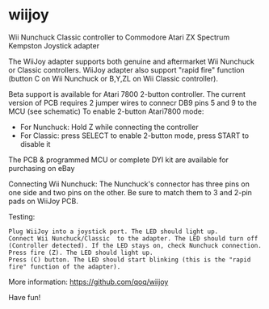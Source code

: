 # wiijoy
Wii Nunchuck Classic controller to Commodore Atari ZX Spectrum Kempston Joystick adapter

The WiiJoy adapter supports both genuine and aftermarket Wii Nunchuck or Classic controllers. 
WiiJoy adapter also support "rapid fire" function (button C on Wii Nunchuck or B,Y,ZL on Wii Classic controller).

Beta support is available for Atari 7800 2-button controller.
The current version of PCB requires 2 jumper wires to connecr DB9 pins 5 and 9 to the MCU (see schematic)
To enable 2-button Atari7800 mode:
- For Nunchuck: Hold Z while connecting the controller
- For Classic: press SELECT to enable 2-button mode, press START to disable it


The PCB & programmed MCU or complete DYI kit are available for purchasing on eBay


Connecting Wii Nunchuck:
The Nunchuck's connector has three pins on one side and two pins on the other. Be sure to match them to 3 and 2-pin pads on WiiJoy PCB.


Testing:

    Plug WiiJoy into a joystick port. The LED should light up.
    Connect Wii Nunchuck/Classic  to the adapter. The LED should turn off (Controller detected). If the LED stays on, check Nunchuck connection.
    Press fire (Z). The LED should light up.
    Press (C) button. The LED should start blinking (this is the "rapid fire" function of the adapter).

More information: https://github.com/qoq/wiijoy

Have fun!
